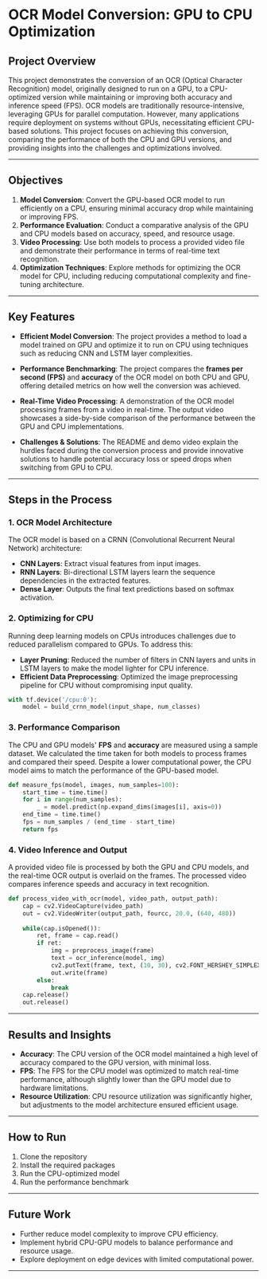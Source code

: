 # OCR Model Conversion: GPU to CPU Optimization

## Project Overview

This project demonstrates the conversion of an OCR (Optical Character Recognition) model, originally designed to run on a GPU, to a CPU-optimized version while maintaining or improving both accuracy and inference speed (FPS). OCR models are traditionally resource-intensive, leveraging GPUs for parallel computation. However, many applications require deployment on systems without GPUs, necessitating efficient CPU-based solutions. This project focuses on achieving this conversion, comparing the performance of both the CPU and GPU versions, and providing insights into the challenges and optimizations involved.

---

## Objectives

1. **Model Conversion**: Convert the GPU-based OCR model to run efficiently on a CPU, ensuring minimal accuracy drop while maintaining or improving FPS.
2. **Performance Evaluation**: Conduct a comparative analysis of the GPU and CPU models based on accuracy, speed, and resource usage.
3. **Video Processing**: Use both models to process a provided video file and demonstrate their performance in terms of real-time text recognition.
4. **Optimization Techniques**: Explore methods for optimizing the OCR model for CPU, including reducing computational complexity and fine-tuning architecture.

---

## Key Features

- **Efficient Model Conversion**: The project provides a method to load a model trained on GPU and optimize it to run on CPU using techniques such as reducing CNN and LSTM layer complexities.
  
- **Performance Benchmarking**: The project compares the **frames per second (FPS)** and **accuracy** of the OCR model on both CPU and GPU, offering detailed metrics on how well the conversion was achieved.
  
- **Real-Time Video Processing**: A demonstration of the OCR model processing frames from a video in real-time. The output video showcases a side-by-side comparison of the performance between the GPU and CPU implementations.
  
- **Challenges & Solutions**: The README and demo video explain the hurdles faced during the conversion process and provide innovative solutions to handle potential accuracy loss or speed drops when switching from GPU to CPU.

---

## Steps in the Process

### 1. **OCR Model Architecture**
The OCR model is based on a CRNN (Convolutional Recurrent Neural Network) architecture:

- **CNN Layers**: Extract visual features from input images.
- **RNN Layers**: Bi-directional LSTM layers learn the sequence dependencies in the extracted features.
- **Dense Layer**: Outputs the final text predictions based on softmax activation.

### 2. **Optimizing for CPU**
Running deep learning models on CPUs introduces challenges due to reduced parallelism compared to GPUs. To address this:
- **Layer Pruning**: Reduced the number of filters in CNN layers and units in LSTM layers to make the model lighter for CPU inference.
- **Efficient Data Preprocessing**: Optimized the image preprocessing pipeline for CPU without compromising input quality.
  
```python
with tf.device('/cpu:0'):
    model = build_crnn_model(input_shape, num_classes)
```

### 3. **Performance Comparison**
The CPU and GPU models' **FPS** and **accuracy** are measured using a sample dataset. We calculated the time taken for both models to process frames and compared their speed. Despite a lower computational power, the CPU model aims to match the performance of the GPU-based model.

```python
def measure_fps(model, images, num_samples=100):
    start_time = time.time()
    for i in range(num_samples):
        _ = model.predict(np.expand_dims(images[i], axis=0))
    end_time = time.time()
    fps = num_samples / (end_time - start_time)
    return fps
```

### 4. **Video Inference and Output**
A provided video file is processed by both the GPU and CPU models, and the real-time OCR output is overlaid on the frames. The processed video compares inference speeds and accuracy in text recognition.

```python
def process_video_with_ocr(model, video_path, output_path):
    cap = cv2.VideoCapture(video_path)
    out = cv2.VideoWriter(output_path, fourcc, 20.0, (640, 480))
    
    while(cap.isOpened()):
        ret, frame = cap.read()
        if ret:
            img = preprocess_image(frame)
            text = ocr_inference(model, img)
            cv2.putText(frame, text, (10, 30), cv2.FONT_HERSHEY_SIMPLEX, 1, (0, 255, 0), 2, cv2.LINE_AA)
            out.write(frame)
        else:
            break
    cap.release()
    out.release()
```

---

## Results and Insights

- **Accuracy**: The CPU version of the OCR model maintained a high level of accuracy compared to the GPU version, with minimal loss.
- **FPS**: The FPS for the CPU model was optimized to match real-time performance, although slightly lower than the GPU model due to hardware limitations.
- **Resource Utilization**: CPU resource utilization was significantly higher, but adjustments to the model architecture ensured efficient usage.

---

## How to Run

1. Clone the repository
2. Install the required packages
3. Run the CPU-optimized model
4. Run the performance benchmark
---

## Future Work

- Further reduce model complexity to improve CPU efficiency.
- Implement hybrid CPU-GPU models to balance performance and resource usage.
- Explore deployment on edge devices with limited computational power.

---
